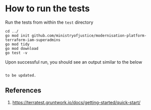 # How to run the tests

Run the tests from within the `test` directory

```
cd ../
go mod init github.com/ministryofjustice/modernisation-platform-terraform-iam-superadmins
go mod tidy
go mod download
go test -v
```

Upon successful run, you should see an output similar to the below

```

to be updated.

```

## References

1. https://terratest.gruntwork.io/docs/getting-started/quick-start/
